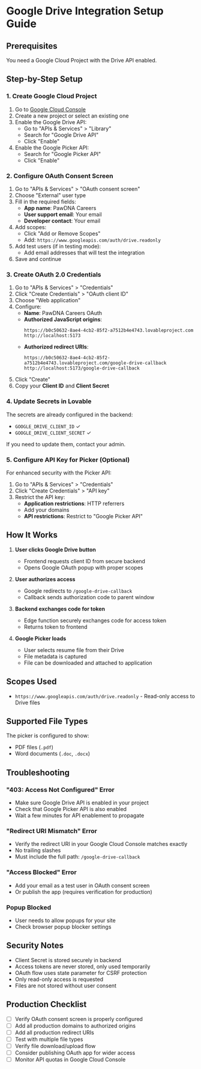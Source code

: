 # Google Drive Integration Setup Guide

## Prerequisites

You need a Google Cloud Project with the Drive API enabled.

## Step-by-Step Setup

### 1. Create Google Cloud Project

1. Go to [Google Cloud Console](https://console.cloud.google.com/)
2. Create a new project or select an existing one
3. Enable the Google Drive API:
   - Go to "APIs & Services" > "Library"
   - Search for "Google Drive API"
   - Click "Enable"
4. Enable the Google Picker API:
   - Search for "Google Picker API"
   - Click "Enable"

### 2. Configure OAuth Consent Screen

1. Go to "APIs & Services" > "OAuth consent screen"
2. Choose "External" user type
3. Fill in the required fields:
   - **App name**: PawDNA Careers
   - **User support email**: Your email
   - **Developer contact**: Your email
4. Add scopes:
   - Click "Add or Remove Scopes"
   - Add: `https://www.googleapis.com/auth/drive.readonly`
5. Add test users (if in testing mode):
   - Add email addresses that will test the integration
6. Save and continue

### 3. Create OAuth 2.0 Credentials

1. Go to "APIs & Services" > "Credentials"
2. Click "Create Credentials" > "OAuth client ID"
3. Choose "Web application"
4. Configure:
   - **Name**: PawDNA Careers OAuth
   - **Authorized JavaScript origins**:
     ```
     https://b0c50632-8ae4-4cb2-85f2-a7512b4e4743.lovableproject.com
     http://localhost:5173
     ```
   - **Authorized redirect URIs**:
     ```
     https://b0c50632-8ae4-4cb2-85f2-a7512b4e4743.lovableproject.com/google-drive-callback
     http://localhost:5173/google-drive-callback
     ```
5. Click "Create"
6. Copy your **Client ID** and **Client Secret**

### 4. Update Secrets in Lovable

The secrets are already configured in the backend:
- `GOOGLE_DRIVE_CLIENT_ID` ✓
- `GOOGLE_DRIVE_CLIENT_SECRET` ✓

If you need to update them, contact your admin.

### 5. Configure API Key for Picker (Optional)

For enhanced security with the Picker API:
1. Go to "APIs & Services" > "Credentials"
2. Click "Create Credentials" > "API key"
3. Restrict the API key:
   - **Application restrictions**: HTTP referrers
   - Add your domains
   - **API restrictions**: Restrict to "Google Picker API"

## How It Works

1. **User clicks Google Drive button**
   - Frontend requests client ID from secure backend
   - Opens Google OAuth popup with proper scopes

2. **User authorizes access**
   - Google redirects to `/google-drive-callback`
   - Callback sends authorization code to parent window

3. **Backend exchanges code for token**
   - Edge function securely exchanges code for access token
   - Returns token to frontend

4. **Google Picker loads**
   - User selects resume file from their Drive
   - File metadata is captured
   - File can be downloaded and attached to application

## Scopes Used

- `https://www.googleapis.com/auth/drive.readonly` - Read-only access to Drive files

## Supported File Types

The picker is configured to show:
- PDF files (`.pdf`)
- Word documents (`.doc`, `.docx`)

## Troubleshooting

### "403: Access Not Configured" Error
- Make sure Google Drive API is enabled in your project
- Check that Google Picker API is also enabled
- Wait a few minutes for API enablement to propagate

### "Redirect URI Mismatch" Error
- Verify the redirect URI in your Google Cloud Console matches exactly
- No trailing slashes
- Must include the full path: `/google-drive-callback`

### "Access Blocked" Error
- Add your email as a test user in OAuth consent screen
- Or publish the app (requires verification for production)

### Popup Blocked
- User needs to allow popups for your site
- Check browser popup blocker settings

## Security Notes

- Client Secret is stored securely in backend
- Access tokens are never stored, only used temporarily
- OAuth flow uses state parameter for CSRF protection
- Only read-only access is requested
- Files are not stored without user consent

## Production Checklist

- [ ] Verify OAuth consent screen is properly configured
- [ ] Add all production domains to authorized origins
- [ ] Add all production redirect URIs
- [ ] Test with multiple file types
- [ ] Verify file download/upload flow
- [ ] Consider publishing OAuth app for wider access
- [ ] Monitor API quotas in Google Cloud Console
